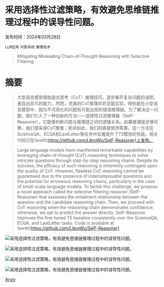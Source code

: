 # 采用选择性过滤策略，有效避免思维链推理过程中的误导性问题。

发布时间：2024年03月28日

`LLM应用` `问答系统` `推理技术`

> Mitigating Misleading Chain-of-Thought Reasoning with Selective Filtering

# 摘要

> 大型语言模型借助链式思考（CoT）推理技巧，逐步解开复杂问题的谜团，表现出非凡的能力。然而，完美的CoT推理并非总能实现，特别是在小型语言模型中，因为不可简化的问题和可能出现的错误推理链。为了解决这一问题，我们引入了一种创新的方法——选择性过滤推理器（SelF-Reasoner），它能够判断问题与推理链之间的逻辑关系。如果推理链足够可靠，我们便采用CoT推理；若非如此，我们则直接预测答案。这一方法在ScienceQA、ECQA和LastLetter等任务中显著提升了T5模型的性能。相关代码已在\texttt{https://github.com/LibroWu/SelF-Reasoner}上发布。

> Large language models have manifested remarkable capabilities by leveraging chain-of-thought (CoT) reasoning techniques to solve intricate questions through step-by-step reasoning chains. Despite its success, the efficacy of such reasoning is inherently contingent upon the quality of CoT. However, flawless CoT reasoning cannot be guaranteed due to the presence of indecomposable questions and the potential for erroneous reasoning chains, particularly in the case of small-scale language models. To tackle this challenge, we propose a novel approach called the selective filtering reasoner (SelF-Reasoner) that assesses the entailment relationship between the question and the candidate reasoning chain. Then, we proceed with CoT reasoning when the reasoning chain demonstrates confidence; otherwise, we opt to predict the answer directly. SelF-Reasoner improves the fine-tuned T5 baseline consistently over the ScienceQA, ECQA, and LastLetter tasks. Code is available at \texttt{https://github.com/LibroWu/SelF-Reasoner}.

![采用选择性过滤策略，有效避免思维链推理过程中的误导性问题。](../../../paper_images/2403.19167/x1.png)

![采用选择性过滤策略，有效避免思维链推理过程中的误导性问题。](../../../paper_images/2403.19167/x2.png)

![采用选择性过滤策略，有效避免思维链推理过程中的误导性问题。](../../../paper_images/2403.19167/x3.png)

![采用选择性过滤策略，有效避免思维链推理过程中的误导性问题。](../../../paper_images/2403.19167/x4.png)

[Arxiv](https://arxiv.org/abs/2403.19167)